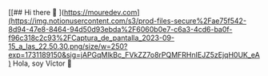 [[## Hi there 👋
](https://mouredev.com](https://img.notionusercontent.com/s3/prod-files-secure%2Fae75f542-8d94-47e8-8464-94d50d93ebda%2F6060b0e7-c6a3-4cd6-ba0f-f96c318c2c93%2FCaptura_de_pantalla_2023-09-15_a_las_22.50.30.png/size/w=250?exp=1731189150&sig=jAPGqMlkBc_FVkZZ7o8rPQMFRHnIEJZ5zEjqH0UK_eA) Hola, soy Víctor 👋
